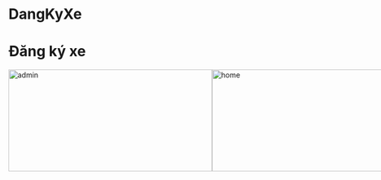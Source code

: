 # DangKyXe
<h1>Đăng ký xe</h1>
<div style="display: flex">
<img width="400" height="200" src="https://i.ibb.co/HdvsVsj/admin.png" alt="admin"/>
<img width="400" height="200" src="https://i.ibb.co/PNGQS2X/home.png" alt="home"/>
<img width="400" height="200" src="https://i.ibb.co/0cKf1Yq/login.png" alt="login"/>
<img width="400" height="200" src="https://i.ibb.co/3vxXpkZ/main.png" alt="main"/>
<img width="400" height="200" src="https://i.ibb.co/fNH8rMz/register.png" alt="register"/>
<img width="400" height="200" src="https://i.ibb.co/BGZMMBW/report.png" alt="report"/>
<img width="400" height="200" src="https://i.ibb.co/Ht2x8TV/role.png" alt="role"/>
</div>
